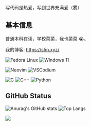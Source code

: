 写代码是热爱，写到世界充满爱（雾）

## 基本信息

普通本科在读，学校菜菜，我也菜菜 😭。

我的博客: https://s5n.xyz/

![Fedora Linux](https://img.shields.io/badge/Fedora_Linux-51A2DA?logo=Fedora&logoColor=white&style=for-the-badge)
![Windows 11](https://img.shields.io/badge/Windows_11-0078D6?logo=windows&logoColor=white&style=for-the-badge)

![Neovim](https://img.shields.io/badge/NeoVim-57A143?logo=neovim&logoColor=white&style=for-the-badge)
![VSCodium](https://img.shields.io/badge/VSCodium-2F80ED?logo=vscodium&logoColor=white&style=for-the-badge)

![C](https://img.shields.io/badge/C-A8B9CC?logo=c&logoColor=white&style=for-the-badge)
![C++](https://img.shields.io/badge/Cpp-00599C?logo=cplusplus&logoColor=white&style=for-the-badge)
![Python](https://img.shields.io/badge/python-3776AB?logo=python&logoColor=white&style=for-the-badge)

## GitHub Status

![Anurag's GitHub stats](https://github-readme-stats.vercel.app/api?username=suoyuan666&show_icons=true) ![Top Langs](https://github-readme-stats.vercel.app/api/top-langs/?username=suoyuan666&hide=astro,typescript,css,javascript)

![](https://github-profile-summary-cards.vercel.app/api/cards/profile-details?username=suoyuan666)
